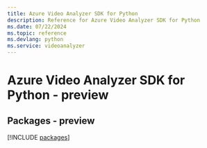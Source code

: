 ```yaml
---
title: Azure Video Analyzer SDK for Python
description: Reference for Azure Video Analyzer SDK for Python
ms.date: 07/22/2024
ms.topic: reference
ms.devlang: python
ms.service: videoanalyzer
---
```

# Azure Video Analyzer SDK for Python - preview
## Packages - preview
[!INCLUDE [packages](video-analyzer-index.md)]